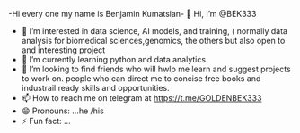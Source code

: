 -Hi every one my name is Benjamin Kumatsian- 👋 Hi, I’m @BEK333
- 👀 I’m interested in data science, AI models, and training, ( normally data analysis for biomedical sciences,genomics, the others but also open to and interesting project
- 🌱 I’m currently learning python and data analytics 
- 💞️ I’m looking to find friends who will hwlp me learn and suggest projects to work on. people who can direct me to concise free books and industrail ready skills and opportunities. 
- 📫 How to reach me on telegram  at https://t.me/GOLDENBEK333
- 😄 Pronouns: ...he /his 
- ⚡ Fun fact: ...

<!---
BEK333/BEK333 is a ✨ special ✨ repository because its `README.md` (this file) appears on your GitHub profile.
You can click the Preview link to take a look at your changes.
--->
